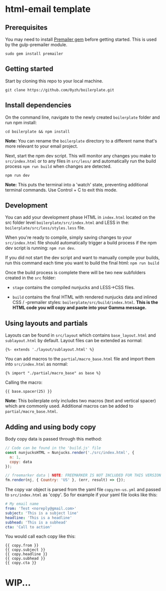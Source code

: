 # html-email template

## Prerequisites

You may need to install [Premailer gem](https://github.com/premailer/premailer/) before getting started. This is used by the gulp-premailer module.

```shell
sudo gem install premailer
```

## Getting started

Start by cloning this repo to your local machine.
```shell
git clone https://github.com/0yzh/boilerplate.git
```

## Install dependencies

On the command line, navigate to the newly created `boilerplate` folder and run npm install:
```shell
cd boilerplate && npm install
```
**Note:** You can rename the `boilerplate` directory to a different name that's more relevant to your email project.

Next, start the npm dev script. This will monitor any changes you make to `src/index.html` or to any files in `src/less/` and automatically run the build process `npm run build` when changes are detected.
```shell
npm run dev
```
**Note:** This puts the terminal into a 'watch' state, preventing additional terminal commands. Use Control + C to exit this mode.

## Development

You can add your development phase HTML in `index.html` located on the src folder level `boilerplate/src/index.html` and LESS in the: `boilerplate/src/less/styles.less` file.

When you're ready to compile, simply saving changes to your `src/index.html` file should automatically trigger a build process if the npm dev script is running: `npm run dev`.

If you did not start the dev script and want to manually compile your builds, run this command each time you want to build the final html: `npm run build`

Once the build process is complete there will be two new subfolders created in the `src` folder:

- `stage` contains the compiled nunjucks and LESS->CSS files.

- `build` contains the final HTML with rendered nunjucks data and inlined CSS / -premailer styles: `boilerplate/src/build/index.html`. **This is the HTML code you will copy and paste into your Gamma message.**

## Using layouts and partials

Layouts can be found in `src/layout` which contains `base_layout.html` and `sublayout.html` by default. Layout files can be extended as normal:
```jinja
{%- extends './layout/sublayout.html' %}
```

You can add macros to the `partial/macro_base.html` file and import them into `src/index.html` as normal:
```jinja
{% import "./partial/macro_base" as base %}
```
Calling the macro:
```jinja
{{ base.spacer(25) }}
```
**Note:** This boilerplate only includes two macros (text and vertical spacer) which are commonly used. Additional macros can be added to `partial/macro_base.html`.

## Adding and using body copy

Body copy data is passed through this method:
```js
// Code can be found in the 'build.js' file
const nunjucksHTML = Nunjucks.render('./src/index.html', {
  n: 1,
  copy: data
});

// freemarker data | NOTE: FREEMARKER IS NOT INCLUDED FOR THIS VERSION
fm.render(nj, { Country: 'US' }, (err, result) => {});
```
The copy var object is parsed from the yaml file `copy/en-us.yml` and passed to `src/index.html` as 'copy'. So for example if your yaml file looks like this:
```yaml
# My email name
from: 'Test <noreply@gmail.com>'
subject: 'This is a subject line'
headline: 'This is a headline'
subhead: 'This is a subhead'
cta: 'Call to action'
```
You would call each copy like this:
```shell
{{ copy.from }}
{{ copy.subject }}
{{ copy.headline }}
{{ copy.subhead }}
{{ copy.cta }}
```

# WIP...
